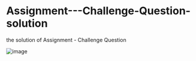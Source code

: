 # Assignment---Challenge-Question-solution
the solution of Assignment - Challenge Question 


![image](https://github.com/user-attachments/assets/7e58f95e-d139-4dfa-8e06-3000150ff00f)
